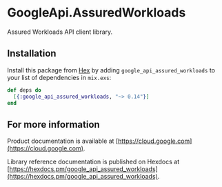 # GoogleApi.AssuredWorkloads

Assured Workloads API client library.



## Installation

Install this package from [Hex](https://hex.pm) by adding
`google_api_assured_workloads` to your list of dependencies in `mix.exs`:

```elixir
def deps do
  [{:google_api_assured_workloads, "~> 0.14"}]
end
```

## For more information

Product documentation is available at [https://cloud.google.com](https://cloud.google.com).

Library reference documentation is published on Hexdocs at
[https://hexdocs.pm/google_api_assured_workloads](https://hexdocs.pm/google_api_assured_workloads).
